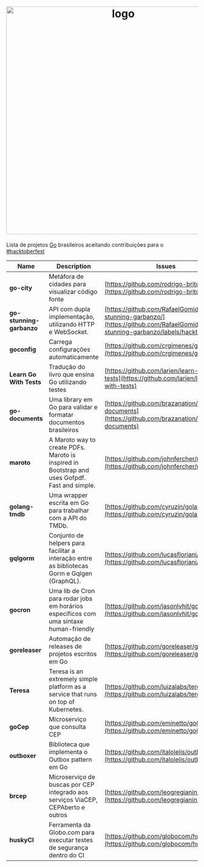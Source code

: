 <h1 align="center">
    <img width="600" src="https://i.imgur.com/OClSued.png" alt="logo"/>
</h1>

Lista de projetos [Go](https://golang.org) brasileiros aceitando contribuições para o [#hacktoberfest](https://hacktoberfest.digitalocean.com)


Name | Description | Issues
--- | --- | ---
**go-city** | Metáfora de cidades para visualizar código fonte | [https://github.com/rodrigo-brito/gocity](https://github.com/rodrigo-brito/gocity) |
**go-stunning-garbanzo** | API com dupla implementação, utilizando HTTP e WebSocket. |[https://github.com/RafaelGomides/go-stunning-garbanzo/](https://github.com/RafaelGomides/go-stunning-garbanzo/labels/hacktoberfest)
**goconfig** | Carrega configurações automaticamente |[https://github.com/crgimenes/goconfig](https://github.com/crgimenes/goconfig)
**Learn Go With Tests** | Tradução do livro que ensina Go utilizando testes| [https://github.com/larien/learn-go-with-tests](https://github.com/larien/learn-go-with-tests)
**go-documents** | Uma library em Go para validar e formatar documentos brasileiros | [https://github.com/brazanation/go-documents](https://github.com/brazanation/go-documents)
**maroto** | A Maroto way to create PDFs. Maroto is inspired in Bootstrap and uses Gofpdf. Fast and simple. | [https://github.com/johnfercher/maroto](https://github.com/johnfercher/maroto)
**golang-tmdb** | Uma wrapper escrita em Go para trabalhar com a API do TMDb. | [https://github.com/cyruzin/golang-tmdb](https://github.com/cyruzin/golang-tmdb)
**gqlgorm** | Conjunto de helpers para facilitar a interação entre as bibliotecas Gorm e Gqlgen (GraphQL). | [https://github.com/lucasfloriani/gqlgorm](https://github.com/lucasfloriani/gqlgorm)
**gocron** | Uma lib de Cron para rodar jobs em horários específicos com uma sintaxe human-friendly | [https://github.com/jasonlvhit/gocron](https://github.com/jasonlvhit/gocron)
**goreleaser** | Automação de releases de projetos escritos em Go | [https://github.com/goreleaser/goreleaser](https://github.com/goreleaser/goreleaser)
**Teresa** | Teresa is an extremely simple platform as a service that runs on top of Kubernetes. | [https://github.com/luizalabs/teresa](https://github.com/luizalabs/teresa)
**goCep** | Microserviço que consulta CEP | [https://github.com/eminetto/goCep](https://github.com/eminetto/goCep)
**outboxer** | Biblioteca que implementa o Outbox pattern em Go | [https://github.com/italolelis/outboxer](https://github.com/italolelis/outboxer)
**brcep** | Microserviço de buscas por CEP integrado aos serviços ViaCEP, CEPAberto e outros | [https://github.com/leogregianin/brcep](https://github.com/leogregianin/brcep)
**huskyCI** | Ferramenta da Globo.com para executar testes de segurança dentro do CI | [https://github.com/globocom/huskyCI](https://github.com/globocom/huskyCI)